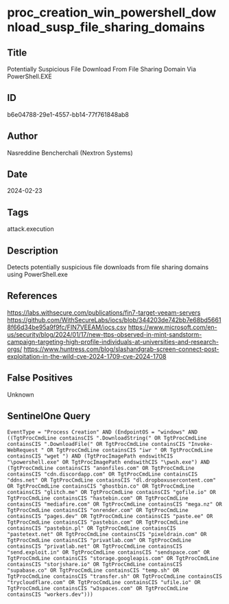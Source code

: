 # proc_creation_win_powershell_download_susp_file_sharing_domains

## Title
Potentially Suspicious File Download From File Sharing Domain Via PowerShell.EXE

## ID
b6e04788-29e1-4557-bb14-77f761848ab8

## Author
Nasreddine Bencherchali (Nextron Systems)

## Date
2024-02-23

## Tags
attack.execution

## Description
Detects potentially suspicious file downloads from file sharing domains using PowerShell.exe

## References
https://labs.withsecure.com/publications/fin7-target-veeam-servers
https://github.com/WithSecureLabs/iocs/blob/344203de742bb7e68bd56618f66d34be95a9f9fc/FIN7VEEAM/iocs.csv
https://www.microsoft.com/en-us/security/blog/2024/01/17/new-ttps-observed-in-mint-sandstorm-campaign-targeting-high-profile-individuals-at-universities-and-research-orgs/
https://www.huntress.com/blog/slashandgrab-screen-connect-post-exploitation-in-the-wild-cve-2024-1709-cve-2024-1708

## False Positives
Unknown

## SentinelOne Query
```
EventType = "Process Creation" AND (EndpointOS = "windows" AND ((TgtProcCmdLine containsCIS ".DownloadString(" OR TgtProcCmdLine containsCIS ".DownloadFile(" OR TgtProcCmdLine containsCIS "Invoke-WebRequest " OR TgtProcCmdLine containsCIS "iwr " OR TgtProcCmdLine containsCIS "wget ") AND (TgtProcImagePath endswithCIS "\powershell.exe" OR TgtProcImagePath endswithCIS "\pwsh.exe") AND (TgtProcCmdLine containsCIS "anonfiles.com" OR TgtProcCmdLine containsCIS "cdn.discordapp.com" OR TgtProcCmdLine containsCIS "ddns.net" OR TgtProcCmdLine containsCIS "dl.dropboxusercontent.com" OR TgtProcCmdLine containsCIS "ghostbin.co" OR TgtProcCmdLine containsCIS "glitch.me" OR TgtProcCmdLine containsCIS "gofile.io" OR TgtProcCmdLine containsCIS "hastebin.com" OR TgtProcCmdLine containsCIS "mediafire.com" OR TgtProcCmdLine containsCIS "mega.nz" OR TgtProcCmdLine containsCIS "onrender.com" OR TgtProcCmdLine containsCIS "pages.dev" OR TgtProcCmdLine containsCIS "paste.ee" OR TgtProcCmdLine containsCIS "pastebin.com" OR TgtProcCmdLine containsCIS "pastebin.pl" OR TgtProcCmdLine containsCIS "pastetext.net" OR TgtProcCmdLine containsCIS "pixeldrain.com" OR TgtProcCmdLine containsCIS "privatlab.com" OR TgtProcCmdLine containsCIS "privatlab.net" OR TgtProcCmdLine containsCIS "send.exploit.in" OR TgtProcCmdLine containsCIS "sendspace.com" OR TgtProcCmdLine containsCIS "storage.googleapis.com" OR TgtProcCmdLine containsCIS "storjshare.io" OR TgtProcCmdLine containsCIS "supabase.co" OR TgtProcCmdLine containsCIS "temp.sh" OR TgtProcCmdLine containsCIS "transfer.sh" OR TgtProcCmdLine containsCIS "trycloudflare.com" OR TgtProcCmdLine containsCIS "ufile.io" OR TgtProcCmdLine containsCIS "w3spaces.com" OR TgtProcCmdLine containsCIS "workers.dev")))

```